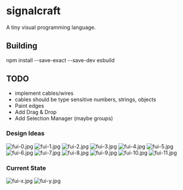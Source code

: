 # signalcraft
A tiny visual programming language.

## Building
npm install --save-exact --save-dev esbuild

## TODO

- implement cables/wires
- cables should be type sensitive numbers, strings, objects
- Paint edges
- Add Drag & Drop
- Add Selection Manager (maybe groups)

### Design Ideas

![fui-0.jpg](fui-0.jpg)
![fui-1.jpg](fui-1.jpg)
![fui-2.jpg](fui-2.jpg)
![fui-3.jpg](fui-3.jpg)
![fui-4.jpg](fui-4.jpg)
![fui-5.jpg](fui-5.jpg)
![fui-6.jpg](fui-6.jpg)
![fui-7.jpg](fui-7.jpg)
![fui-8.jpg](fui-8.jpg)
![fui-9.jpg](fui-9.jpg)
![fui-10.jpg](fui-10.jpg)
![fui-11.jpg](fui-11.jpg)

### Current State
![fui-x.jpg](fui-x.jpg)
![fui-y.jpg](fui-y.jpg)
